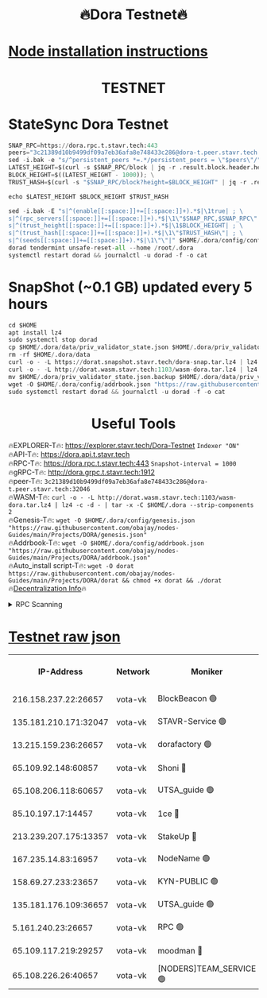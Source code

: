 <h1 align="center"> 🔥Dora Testnet🔥</h1>

[Node installation instructions](https://github.com/obajay/nodes-Guides/tree/main/Projects/DORA)
=

<h1 align="center"> TESTNET</h1>

# StateSync Dora Testnet
```python
SNAP_RPC=https://dora.rpc.t.stavr.tech:443
peers="3c21389d10b9499df09a7eb36afa8e748433c286@dora-t.peer.stavr.tech:32046"
sed -i.bak -e "s/^persistent_peers *=.*/persistent_peers = \"$peers\"/" $HOME/.dora/config/config.toml
LATEST_HEIGHT=$(curl -s $SNAP_RPC/block | jq -r .result.block.header.height); \
BLOCK_HEIGHT=$((LATEST_HEIGHT - 1000)); \
TRUST_HASH=$(curl -s "$SNAP_RPC/block?height=$BLOCK_HEIGHT" | jq -r .result.block_id.hash)

echo $LATEST_HEIGHT $BLOCK_HEIGHT $TRUST_HASH

sed -i.bak -E "s|^(enable[[:space:]]+=[[:space:]]+).*$|\1true| ; \
s|^(rpc_servers[[:space:]]+=[[:space:]]+).*$|\1\"$SNAP_RPC,$SNAP_RPC\"| ; \
s|^(trust_height[[:space:]]+=[[:space:]]+).*$|\1$BLOCK_HEIGHT| ; \
s|^(trust_hash[[:space:]]+=[[:space:]]+).*$|\1\"$TRUST_HASH\"| ; \
s|^(seeds[[:space:]]+=[[:space:]]+).*$|\1\"\"|" $HOME/.dora/config/config.toml
dorad tendermint unsafe-reset-all --home /root/.dora
systemctl restart dorad && journalctl -u dorad -f -o cat
```
# SnapShot (~0.1 GB) updated every 5 hours
```python
cd $HOME
apt install lz4
sudo systemctl stop dorad
cp $HOME/.dora/data/priv_validator_state.json $HOME/.dora/priv_validator_state.json.backup
rm -rf $HOME/.dora/data
curl -o - -L https://dorat.snapshot.stavr.tech/dora-snap.tar.lz4 | lz4 -c -d - | tar -x -C $HOME/.dora --strip-components 2
curl -o - -L http://dorat.wasm.stavr.tech:1103/wasm-dora.tar.lz4 | lz4 -c -d - | tar -x -C $HOME/.dora --strip-components 2
mv $HOME/.dora/priv_validator_state.json.backup $HOME/.dora/data/priv_validator_state.json
wget -O $HOME/.dora/config/addrbook.json "https://raw.githubusercontent.com/obajay/nodes-Guides/main/Projects/DORA/addrbook.json"
sudo systemctl restart dorad && journalctl -u dorad -f -o cat
```
 <h1 align="center"> Useful Tools</h1>
 
🔥EXPLORER-T🔥: https://explorer.stavr.tech/Dora-Testnet        `Indexer "ON"` \
🔥API-T🔥:      https://dora.api.t.stavr.tech \
🔥RPC-T🔥:      https://dora.rpc.t.stavr.tech:443              `Snapshot-interval = 1000` \
🔥gRPC-T🔥:     http://dora.grpc.t.stavr.tech:1912 \
🔥peer-T🔥:     `3c21389d10b9499df09a7eb36afa8e748433c286@dora-t.peer.stavr.tech:32046` \
🔥WASM-T🔥:     ```curl -o - -L http://dorat.wasm.stavr.tech:1103/wasm-dora.tar.lz4 | lz4 -c -d - | tar -x -C $HOME/.dora --strip-components 2``` \
🔥Genesis-T🔥:  ```wget -O $HOME/.dora/config/genesis.json "https://raw.githubusercontent.com/obajay/nodes-Guides/main/Projects/DORA/genesis.json"``` \
🔥Addrbook-T🔥: ```wget -O $HOME/.dora/config/addrbook.json "https://raw.githubusercontent.com/obajay/nodes-Guides/main/Projects/DORA/addrbook.json"``` \
🔥Auto_install script-T🔥:  `wget -O dorat https://raw.githubusercontent.com/obajay/nodes-Guides/main/Projects/DORA/dorat && chmod +x dorat && ./dorat` \
🔥[Decentralization Info](https://github.com/obajay/StateSync-snapshots/tree/main/Projects/Dora/Decentralization)🔥

<details>
<summary>RPC Scanning</summary>

<h2 align="center"> We scan nodes in real time every 4 hours. And we provide the final result of RPC endpoints.
We cannot influence the operation of these nodes in any way. </h2>


```python
If Voting Power is higher than 0 --> then the Node is a validator of the network and may be subject to attack and be a potential threat to the chain.
```
```python
We marked such validators with a red symbol
```

</details>

[Testnet raw json](https://rpc-check.dorat.stavr.tech/dorat/rpc-dorat-result.json)
=



<table><tr><th>IP-Address</th><th>Network</th><th>Moniker</th><th>Latest Block Height</th><th>Earliest Block Height</th><th>Catching Up</th><th>Tx Index</th><th>Voting Power</th><th>Scan Time</th></tr><tr><td>216.158.237.22:26657</td><td>vota-vk</td><td>BlockBeacon 🟢</td><td>206078</td><td>1</td><td>False</td><td>off</td><td>0</td><td>2024-01-03T03:59:45.146098912UTC</td></tr><tr><td>135.181.210.171:32047</td><td>vota-vk</td><td>STAVR-Service 🟢</td><td>206079</td><td>1</td><td>False</td><td>on</td><td>0</td><td>2024-01-03T03:59:50.138195838UTC</td></tr><tr><td>13.215.159.236:26657</td><td>vota-vk</td><td>dorafactory 🟢</td><td>206079</td><td>1</td><td>False</td><td>on</td><td>0</td><td>2024-01-03T03:59:51.473458389UTC</td></tr><tr><td>65.109.92.148:60857</td><td>vota-vk</td><td>Shoni 🔴</td><td>206080</td><td>1</td><td>False</td><td>on</td><td>9323404379593930</td><td>2024-01-03T03:59:53.586656933UTC</td></tr><tr><td>65.108.206.118:60657</td><td>vota-vk</td><td>UTSA_guide 🟢</td><td>206080</td><td>1</td><td>False</td><td>on</td><td>0</td><td>2024-01-03T03:59:53.913741030UTC</td></tr><tr><td>85.10.197.17:14457</td><td>vota-vk</td><td>1ce 🔴</td><td>206080</td><td>8001</td><td>False</td><td>off</td><td>9009000000000000</td><td>2024-01-03T03:59:52.344207709UTC</td></tr><tr><td>213.239.207.175:13357</td><td>vota-vk</td><td>StakeUp 🔴</td><td>206078</td><td>13001</td><td>False</td><td>off</td><td>9009500000000000</td><td>2024-01-03T03:59:44.505260177UTC</td></tr><tr><td>167.235.14.83:16957</td><td>vota-vk</td><td>NodeName 🟢</td><td>206080</td><td>14001</td><td>False</td><td>on</td><td>0</td><td>2024-01-03T03:59:54.146198942UTC</td></tr><tr><td>158.69.27.233:23657</td><td>vota-vk</td><td>KYN-PUBLIC 🟢</td><td>206080</td><td>52001</td><td>False</td><td>on</td><td>0</td><td>2024-01-03T03:59:53.256474567UTC</td></tr><tr><td>135.181.176.109:36657</td><td>vota-vk</td><td>UTSA_guide 🟢</td><td>206078</td><td>55501</td><td>False</td><td>on</td><td>0</td><td>2024-01-03T03:59:44.272196539UTC</td></tr><tr><td>5.161.240.23:26657</td><td>vota-vk</td><td>RPC 🟢</td><td>206079</td><td>60001</td><td>False</td><td>off</td><td>0</td><td>2024-01-03T03:59:52.118978440UTC</td></tr><tr><td>65.109.117.219:29257</td><td>vota-vk</td><td>moodman 🔴</td><td>206079</td><td>106079</td><td>False</td><td>off</td><td>9009100000000000</td><td>2024-01-03T03:59:47.668168089UTC</td></tr><tr><td>65.108.226.26:40657</td><td>vota-vk</td><td>[NODERS]TEAM_SERVICE 🟢</td><td>206080</td><td>197001</td><td>False</td><td>on</td><td>0</td><td>2024-01-03T03:59:52.658411959UTC</td></tr></table>
